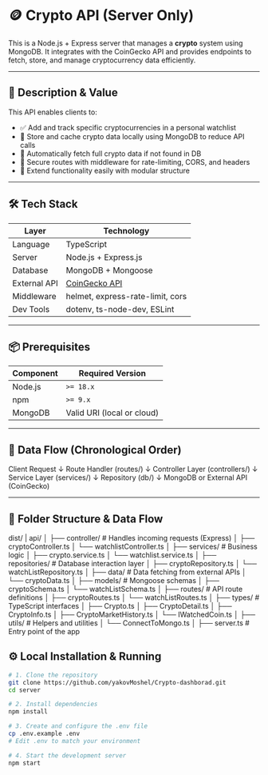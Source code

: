 # 🪙 Crypto  API (Server Only)

This is a Node.js + Express server that manages a **crypto** system using MongoDB. It integrates with the CoinGecko API and provides endpoints to fetch, store, and manage cryptocurrency data efficiently.

---

## 🚀 Description & Value

This API enables clients to:

- ✅ Add and track specific cryptocurrencies in a personal watchlist
- 🧠 Store and cache crypto data locally using MongoDB to reduce API calls
- 🔁 Automatically fetch full crypto data if not found in DB
- 🔐 Secure routes with middleware for rate-limiting, CORS, and headers
- 🧩 Extend functionality easily with modular structure

---

## 🛠️ Tech Stack

| Layer        | Technology            |
|--------------|------------------------|
| Language     | TypeScript             |
| Server       | Node.js + Express.js   |
| Database     | MongoDB + Mongoose     |
| External API | [CoinGecko API](https://www.coingecko.com/en/api) |
| Middleware   | helmet, express-rate-limit, cors |
| Dev Tools    | dotenv, ts-node-dev, ESLint |

---

## 📦 Prerequisites

| Component     | Required Version      |
|---------------|------------------------|
| Node.js       | `>= 18.x`              |
| npm           | `>= 9.x`               |
| MongoDB       | Valid URI (local or cloud) |


---

## 🔁 Data Flow (Chronological Order)

Client Request
  ↓
Route Handler (routes/)
  ↓
Controller Layer (controllers/)
  ↓
Service Layer (services/)
  ↓
Repository (db/)
  ↓
MongoDB or External API (CoinGecko)

---


## 📁 Folder Structure & Data Flow
dist/
|
api/
│
├── controller/              # Handles incoming requests (Express)
│   ├── cryptoController.ts
│   └── watchlistController.ts
│
├── services/                # Business logic
│   ├── crypto.service.ts
│   └── watchlist.service.ts
│
├── repositories/           # Database interaction layer
│   ├── cryptoRepository.ts
│   └── watchListRepository.ts
│
├── data/                   # Data fetching from external APIs
│   └── cryptoData.ts
│
├── models/                 # Mongoose schemas
│   ├── cryptoSchema.ts
│   └── watchListSchema.ts
│
├── routes/                 # API route definitions
│   ├── cryptoRoutes.ts
│   └── watchListRoutes.ts
│
├── types/                  # TypeScript interfaces
│   ├── Crypto.ts
│   ├── CryptoDetail.ts
│   ├── CryptoInfo.ts
│   ├── CryptoMarketHistory.ts
│   └── IWatchedCoin.ts
│
├── utils/                  # Helpers and utilities
│   └── ConnectToMongo.ts
│
├── server.ts               # Entry point of the app



## ⚙️ Local Installation & Running

```bash
# 1. Clone the repository
git clone https://github.com/yakovMoshel/Crypto-dashborad.git
cd server

# 2. Install dependencies
npm install

# 3. Create and configure the .env file
cp .env.example .env
# Edit .env to match your environment

# 4. Start the development server
npm start
